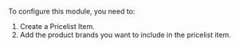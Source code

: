 To configure this module, you need to:

1. Create a Pricelist Item.
2. Add the product brands you want to include in the pricelist item.

